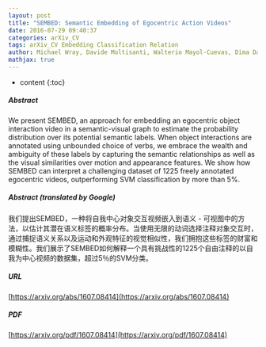 ```yaml
---
layout: post
title: "SEMBED: Semantic Embedding of Egocentric Action Videos"
date: 2016-07-29 09:40:37
categories: arXiv_CV
tags: arXiv_CV Embedding Classification Relation
author: Michael Wray, Davide Moltisanti, Walterio Mayol-Cuevas, Dima Damen
mathjax: true
---
```


* content
{:toc}

##### Abstract
We present SEMBED, an approach for embedding an egocentric object interaction video in a semantic-visual graph to estimate the probability distribution over its potential semantic labels. When object interactions are annotated using unbounded choice of verbs, we embrace the wealth and ambiguity of these labels by capturing the semantic relationships as well as the visual similarities over motion and appearance features. We show how SEMBED can interpret a challenging dataset of 1225 freely annotated egocentric videos, outperforming SVM classification by more than 5%.

##### Abstract (translated by Google)
我们提出SEMBED，一种将自我中心对象交互视频嵌入到语义 - 可视图中的方法，以估计其潜在语义标签的概率分布。当使用无限的动词选择注释对象交互时，通过捕捉语义关系以及运动和外观特征的视觉相似性，我们拥抱这些标签的财富和模糊性。我们展示了SEMBED如何解释一个具有挑战性的1225个自由注释的以自我为中心视频的数据集，超过5％的SVM分类。

##### URL
[https://arxiv.org/abs/1607.08414](https://arxiv.org/abs/1607.08414)

##### PDF
[https://arxiv.org/pdf/1607.08414](https://arxiv.org/pdf/1607.08414)

